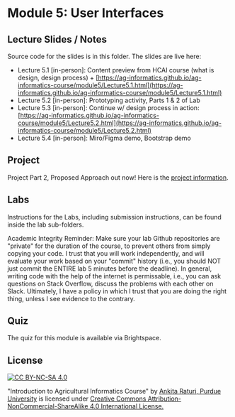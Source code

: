 # Module 5: User Interfaces

## Lecture Slides / Notes

Source code for the slides is in this folder. The slides are live here:

- Lecture 5.1 [in-person]: Content preview from HCAI course (what is design, design process) + [https://ag-informatics.github.io/ag-informatics-course/module5/Lecture5.1.html](https://ag-informatics.github.io/ag-informatics-course/module5/Lecture5.1.html)
- Lecture 5.2 [in-person]: Prototyping activity, Parts 1 & 2 of Lab
- Lecture 5.3 [in-person]: Continue w/ design process in action: [https://ag-informatics.github.io/ag-informatics-course/module5/Lecture5.2.html](https://ag-informatics.github.io/ag-informatics-course/module5/Lecture5.2.html)
- Lecture 5.4 [in-person]: Miro/Figma demo, Bootstrap demo

## Project

Project Part 2, Proposed Approach out now! Here is the [project information](../project/Project-part2.pdf).

## Labs

Instructions for the Labs, including submission instructions, can be found inside the lab sub-folders.

Academic Integrity Reminder: Make sure your lab Github repositories are "private" for the duration of the course, to prevent others from simply copying your code. I trust that you will work independently, and will evaluate your work based on your "commit" history (i.e., you should NOT just commit the ENTIRE lab 5 minutes before the deadline). In general, writing code with the help of the internet is permissable, i.e., you can ask questions on Stack Overflow, discuss the problems with each other on Slack. Ultimately, I have a policy in which I trust that you are doing the right thing, unless I see evidence to the contrary.

## Quiz

The quiz for this module is available via Brightspace.

## License

[![CC BY-NC-SA 4.0][cc-by-nc-sa-shield]][cc-by-nc-sa]

<!-- This work is licensed under a
[Creative Commons Attribution-NonCommercial-ShareAlike 4.0 International License][cc-by-nc-sa].

[![CC BY-NC-SA 4.0][cc-by-nc-sa-image]][cc-by-nc-sa] -->

[cc-by-nc-sa]: http://creativecommons.org/licenses/by-nc-sa/4.0/
[cc-by-nc-sa-image]: https://licensebuttons.net/l/by-nc-sa/4.0/88x31.png

[cc-by-nc-sa-shield]: https://img.shields.io/badge/License-CC%20BY--NC--SA%204.0-lightgrey.svg

"Introduction to Agricultural Informatics Course" by [Ankita Raturi, Purdue University](https://github.com/ag-informatics/ag-informatics-course) is licensed under [Creative Commons Attribution-NonCommercial-ShareAlike 4.0 International License.](http://creativecommons.org/licenses/by-nc-sa/4.0/)
